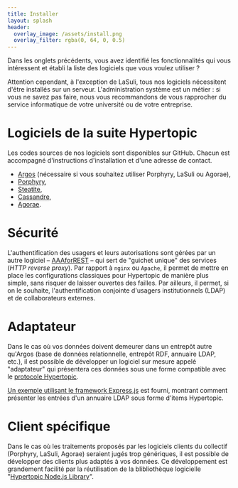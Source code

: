 ```yaml
---
title: Installer
layout: splash
header:
  overlay_image: /assets/install.png
  overlay_filter: rgba(0, 64, 0, 0.5)
---
```


Dans les onglets précédents, vous avez identifié les fonctionnalités qui vous intéressent et établi la liste des logiciels que vous voulez utiliser ?

Attention cependant, à l'exception de LaSuli, tous nos logiciels nécessitent d'être installés sur un serveur. L'administration système est un métier : si vous ne savez pas faire, nous vous recommandons de vous rapprocher du service informatique de votre université ou de votre entreprise.

# Logiciels de la suite Hypertopic

Les codes sources de nos logiciels sont disponibles sur GitHub. Chacun est accompagné d'instructions d'installation et d'une adresse de contact.

- [Argos](https://github.com/Hypertopic/Argos) (nécessaire si vous souhaitez utiliser Porphyry, LaSuli ou Agorae),
- [Porphyry](https://github.com/Hypertopic/Porphyry),
- [Steatite](https://github.com/Hypertopic/Steatite),
- [Cassandre](https://github.com/Hypertopic/Cassandre),
- [Agorae](https://github.com/Hypertopic/Agorae).

# Sécurité

L'authentification des usagers et leurs autorisations sont gérées par un autre logiciel – [AAAforREST](https://github.com/Hypertopic/AAAforREST) – qui sert de "guichet unique" des services (*HTTP reverse proxy*). Par rapport à `nginx` ou `Apache`, il permet de mettre en place les configurations classiques pour Hypertopic de manière plus simple, sans risquer de laisser ouvertes des failles. Par ailleurs, il permet, si on le souhaite, l'authentification conjointe d'usagers institutionnels (LDAP) et de collaborateurs externes.

# Adaptateur

Dans le cas où vos données doivent demeurer dans un entrepôt autre qu'Argos (base de données relationnelle, entrepôt RDF, annuaire LDAP, etc.), il est possible de développer un logiciel sur mesure appelé "adaptateur" qui présentera ces données sous une forme compatible avec le [protocole Hypertopic](https://github.com/Hypertopic/Protocol/blob/master/README.md).

[Un exemple utilisant le framework Express.js](https://github.com/Hypertopic/ldap2hypertopic) est fourni, montrant comment présenter les entrées d'un annuaire LDAP sous forme d'items Hypertopic.

# Client spécifique

Dans le cas où les traitements proposés par les logiciels clients du collectif (Porphyry, LaSuli, Agorae) seraient jugés trop génériques, il est possible de développer des clients plus adaptés à vos données. Ce développement est grandement facilité par la réutilisation de la blibliothèque logicielle "[Hypertopic Node.js Library](https://www.npmjs.com/package/hypertopic)".
